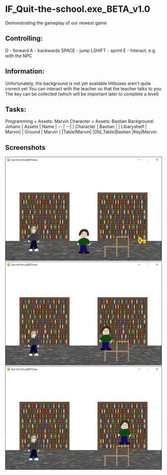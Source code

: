 # IF_Quit-the-school.exe_BETA_v1.0
Demonstrating the gameplay of our newest game
## Controlling:
	

D - forward
	A - backwards
	SPACE - jump
	LSHIFT - sprint
	E - Interact, e.g. with the NPC

## Information:
Unfortunately, the background is not yet available
	Hitboxes aren't quite correct yet
	You can interact with the teacher so that the teacher talks to you
	The key can be collected (which will be important later to complete a level)
## Tasks:
Programming + Assets: Marvin
	Character + Assets: Bastian
	Background: Johann
| Assets | Name
| -- | --|
| Character | Bastian |
| Libaryshelf | Marvin|
| Ground | Marvin |
|Table|Marvin|
|Old_Table|Bastian
|Key|Marvin

## Screenshots
![enter image description here](https://github.com/themarcraft/IF_Quit-the-school.exe_BETA_v1.0/blob/main/Screenshot%202023-05-12%20182920.png?raw=true)
![enter image description here](https://github.com/themarcraft/IF_Quit-the-school.exe_BETA_v1.0/blob/main/Screenshot%202023-05-12%20182837.png?raw=true)
![enter image description here](https://github.com/themarcraft/IF_Quit-the-school.exe_BETA_v1.0/blob/main/Screenshot%202023-05-12%20182850.png?raw=true)
